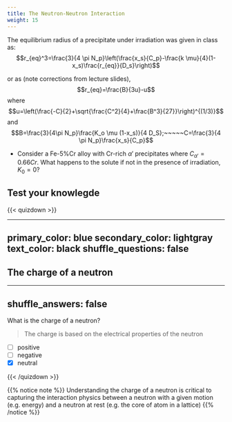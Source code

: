 ```yaml
---
title: The Neutron-Neutron Interaction
weight: 15
---
```

The equilibrium radius of a precipitate under irradiation was given in class as:
$$r_{eq}^3=\frac{3}{4 \pi N_p}\left(\frac{x_s}{C_p}-\frac{k \mu}{4}(1-x_s)\frac{r_{eq}}{D_s}\right)$$<p>
or as (note corrections from lecture slides), 
$$r_{eq}=\frac{B}{3u}-u$$
where
$$u=\left(\frac{-C}{2}+\sqrt{\frac{C^2}{4}+\frac{B^3}{27}}\right)^{(1/3)}$$
and
$$B=\frac{3}{4\pi N_p}\frac{K_o \mu (1-x_s)}{4 D_S};~~~~~C=\frac{3}{4 \pi N_p}\frac{x_s}{C_p}$$<p>
- Consider a Fe-5%Cr alloy with Cr-rich $\alpha'$ precipitates where $C_{\alpha'}=0.66Cr$. What happens to the solute if not in the presence of irradiation, $K_0=0$?




## Test your knowlegde

{{< quizdown >}}

---
primary_color: blue
secondary_color: lightgray
text_color: black
shuffle_questions: false
---

## The charge of a neutron

---
shuffle_answers: false
---

What is the charge of a neutron?

> The charge is based on the electrical properties of the neutron

- [ ] positive
- [ ] negative
- [x] neutral

{{< /quizdown >}}

{{% notice note %}}
Understanding the charge of a neutron is critical to capturing the interaction physics between a neutron with a given motion (e.g. energy) and a neutron at rest (e.g. the core of atom in a lattice)
{{% /notice %}}
